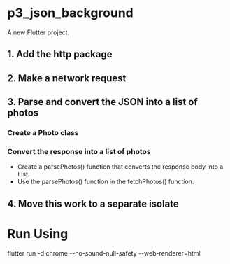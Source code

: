 # p3_json_background

A new Flutter project.

## 1. Add the http package

## 2. Make a network request

## 3. Parse and convert the JSON into a list of photos

### Create a Photo class

### Convert the response into a list of photos

 - Create a parsePhotos() function that converts the response body into a List<Photo>. 
 - Use the parsePhotos() function in the fetchPhotos() function.

## 4. Move this work to a separate isolate

# Run Using
flutter run -d chrome --no-sound-null-safety --web-renderer=html

